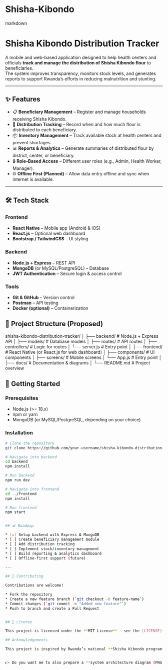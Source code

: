﻿# Shisha-Kibondo

markdown
# Shisha Kibondo Distribution Tracker

A mobile and web-based application designed to help health centers and officials **track and manage the distribution of Shisha Kibondo flour** to beneficiaries.  
The system improves transparency, monitors stock levels, and generates reports to support Rwanda’s efforts in reducing malnutrition and stunting.

---

## ✨ Features

- 📋 **Beneficiary Management** – Register and manage households receiving Shisha Kibondo.  
- 🏥 **Distribution Tracking** – Record when and how much flour is distributed to each beneficiary.  
- 📦 **Inventory Management** – Track available stock at health centers and prevent shortages.  
- 📊 **Reports & Analytics** – Generate summaries of distributed flour by district, center, or beneficiary.  
- 🔒 **Role-Based Access** – Different user roles (e.g., Admin, Health Worker, Manager).  
- 🌐 **Offline First (Planned)** – Allow data entry offline and sync when internet is available.  

---

## 🛠️ Tech Stack

### Frontend
- **React Native** – Mobile app (Android & iOS)  
- **React.js** – Optional web dashboard  
- **Bootstrap / TailwindCSS** – UI styling  

### Backend
- **Node.js + Express** – REST API  
- **MongoDB** (or MySQL/PostgreSQL) – Database  
- **JWT Authentication** – Secure login & access control  

### Tools
- **Git & GitHub** – Version control  
- **Postman** – API testing  
- **Docker (optional)** – Containerization  

## 📂 Project Structure (Proposed)

shisha-kibondo-distribution-tracker/
│
├── backend/              # Node.js + Express API
│   ├── models/           # Database models
│   ├── routes/           # API routes
│   ├── controllers/      # Logic for routes
│   └── server.js         # Entry point
│
├── frontend/             # React Native (or React.js for web dashboard)
│   ├── components/       # UI components
│   ├── screens/          # Mobile screens
│   └── App.js            # Entry point
│
├── docs/                 # Documentation & diagrams
│
└── README.md             # Project overview


## 🚀 Getting Started

### Prerequisites
- Node.js (>= 18.x)  
- npm or yarn  
- MongoDB (or MySQL/PostgreSQL, depending on your choice)  

### Installation

```bash
# Clone the repository
git clone https://github.com/your-username/shisha-kibondo-distribution-tracker.git

# Navigate into backend
cd backend
npm install

# Run backend
npm run dev

# Navigate into frontend
cd ../frontend
npm install

# Run frontend
npm start


## 📊 Roadmap

* [x] Setup backend with Express & MongoDB
* [ ] Create beneficiary management module
* [ ] Add distribution tracking
* [ ] Implement stock/inventory management
* [ ] Build reporting & analytics dashboard
* [ ] Offline-first support (future)

---

## 🤝 Contributing

Contributions are welcome!

* Fork the repository
* Create a new feature branch (`git checkout -b feature-name`)
* Commit changes (`git commit -m "Added new feature"`)
* Push to branch and create a Pull Request


## 📜 License

This project is licensed under the **MIT License** – see the [LICENSE](LICENSE) file for details.

## Acknowledgements

This project is inspired by Rwanda’s national **Shisha Kibondo program**, which supports mothers and children in the fight against malnutrition and stunting.


👉 Do you want me to also prepare a **system architecture diagram (PNG or SVG)** for the `docs/` folder so your README looks even more professional?
```
